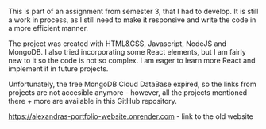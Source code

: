 

This is part of an assignment from semester 3, that I had to develop. It is still a work in process, as I still need to make it responsive and write the code in a more efficient manner.

The project was created with HTML&CSS, Javascript, NodeJS and MongoDB. I also tried incorporating some React elements, but I am fairly new to it so the code is not so complex. I am eager to learn more React and implement it in future projects.

Unfortunately, the free MongoDB Cloud DataBase expired, so the links from projects are not accesible anymore - however, all the projects mentioned there + more are available in this GitHub repository.

https://alexandras-portfolio-website.onrender.com - link to the old website
